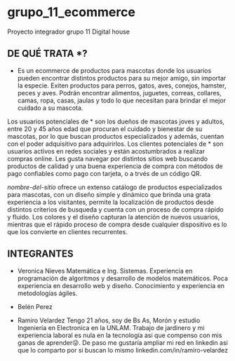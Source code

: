 # grupo_11_ecommerce
Proyecto integrador grupo 11 Digital house

## DE QUÉ TRATA *?

* Es un ecommerce de productos para mascotas donde los usuarios pueden encontrar distintos productos para su mejor amigo, sin importar la especie. Exiten productos para perros, gatos, aves, conejos, hamster, peces y aves. Podrán encontrar alimentos, juguetes, correas, collares, camas, ropa, casas, jaulas y todo lo que necesitan para brindar el mejor cuidado a su mascota. 

Los usuarios potenciales de * son los dueños de mascotas joves y adultos, entre 20 y 45 años edad que procuran el cuidado y bienestar de su mascotas, por lo que buscan productos especializados y además, cuentan con el poder adquisitivo para adquirirlos. Los clientes potenciales de * son usuarios activos en redes sociales y están acostumbrados a realizar compras online. Les gusta navegar por distintos sitios web buscando productos de calidad y una buena experiencia de compra con métodos de pago confiables como pago con tarjeta, o a trvés de un código QR.

*nombre-del-sitio* ofrece un extenso catálogo de productos especializados para mascotas, con un diseño simple y dinámico que brinda una grata experiencia a los visitantes, permite la localización de productos desde distintos criterios de busqueda y cuenta con un proceso de compra rápido y fluido. Los colores y el diseño capturan la atención de nuevos usuarios, mientras que el rápido proceso de compra desde cualquier dispositivo es lo que los convierte en clientes recurrentes. 


## INTEGRANTES
- Veronica Nieves 
Matemática e Ing. Sistemas. Experiencia en programación de algoritmos y desarrollo de modelos matemáticos. Poca experiencia en desarrollo web y diseño. Conocimiento y experiencia en metodologías ágiles.

- Belén Perez

- Ramiro Velardez
Tengo 21 años, soy de Bs As, Morón y estudio Ingeniería en Electronica en la UNLAM. Trabajo de jardinero y mi experiencia laboral es nula en la tecnología asi que compenso con mis ganas de aprender😜. De paso me gustaría ampliar mi red en linkedin asi que lo comparto por si buscan lo mismo linkedin.com/in/ramiro-velardez